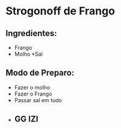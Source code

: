 # Strogonoff de Frango


## Ingredientes:

* Frango
* Molho
*Sal

## Modo de Preparo:

 - Fazer o molho
 - Fazer o Frango
 - Passar sal em tudo
 - ## GG IZI

